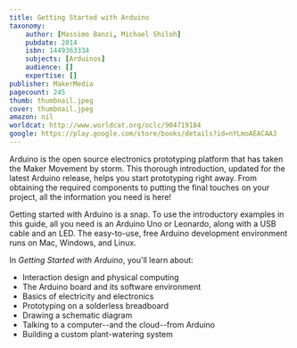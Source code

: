 ```yaml
---
title: Getting Started with Arduino
taxonomy:
	author: [Massimo Banzi, Michael Shiloh]
	pubdate: 2014
	isbn: 1449363334
	subjects: [Arduinos]
	audience: []
	expertise: []
publisher: MakerMedia
pagecount: 245
thumb: thumbnail.jpeg
cover: thumbnail.jpeg
amazon: nil
worldcat: http://www.worldcat.org/oclc/904719184
google: https://play.google.com/store/books/details?id=nYLmoAEACAAJ
---
```

<p>Arduino is the open source electronics prototyping platform that has taken the Maker Movement by storm. This thorough introduction, updated for the latest Arduino release, helps you start prototyping right away. From obtaining the required components to putting the final touches on your project, all the information you need is here!</p> <p>Getting started with Arduino is a snap. To use the introductory examples in this guide, all you need is an Arduino Uno or Leonardo, along with a USB cable and an LED. The easy-to-use, free Arduino development environment runs on Mac, Windows, and Linux.</p> <p>In <i>Getting Started with Arduino</i>, you'll learn about:</p> <ul> <li>Interaction design and physical computing</li> <li>The Arduino board and its software environment</li> <li>Basics of electricity and electronics</li> <li>Prototyping on a solderless breadboard</li> <li>Drawing a schematic diagram</li> <li>Talking to a computer--and the cloud--from Arduino</li> <li>Building a custom plant-watering system</li> </ul>